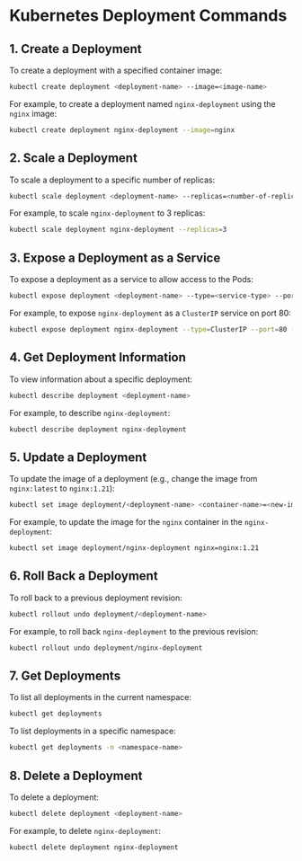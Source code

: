 
# Kubernetes Deployment Commands

## 1. Create a Deployment  
To create a deployment with a specified container image:  
```bash
kubectl create deployment <deployment-name> --image=<image-name>
```
For example, to create a deployment named `nginx-deployment` using the `nginx` image:  
```bash
kubectl create deployment nginx-deployment --image=nginx
```

## 2. Scale a Deployment  
To scale a deployment to a specific number of replicas:  
```bash
kubectl scale deployment <deployment-name> --replicas=<number-of-replicas>
```
For example, to scale `nginx-deployment` to 3 replicas:  
```bash
kubectl scale deployment nginx-deployment --replicas=3
```

## 3. Expose a Deployment as a Service  
To expose a deployment as a service to allow access to the Pods:  
```bash
kubectl expose deployment <deployment-name> --type=<service-type> --port=<port> --target-port=<target-port>
```
For example, to expose `nginx-deployment` as a `ClusterIP` service on port 80:  
```bash
kubectl expose deployment nginx-deployment --type=ClusterIP --port=80 --target-port=80
```

## 4. Get Deployment Information  
To view information about a specific deployment:  
```bash
kubectl describe deployment <deployment-name>
```
For example, to describe `nginx-deployment`:  
```bash
kubectl describe deployment nginx-deployment
```

## 5. Update a Deployment  
To update the image of a deployment (e.g., change the image from `nginx:latest` to `nginx:1.21`):  
```bash
kubectl set image deployment/<deployment-name> <container-name>=<new-image>
```
For example, to update the image for the `nginx` container in the `nginx-deployment`:  
```bash
kubectl set image deployment/nginx-deployment nginx=nginx:1.21
```

## 6. Roll Back a Deployment  
To roll back to a previous deployment revision:  
```bash
kubectl rollout undo deployment/<deployment-name>
```
For example, to roll back `nginx-deployment` to the previous revision:  
```bash
kubectl rollout undo deployment/nginx-deployment
```

## 7. Get Deployments  
To list all deployments in the current namespace:  
```bash
kubectl get deployments
```

To list deployments in a specific namespace:  
```bash
kubectl get deployments -n <namespace-name>
```

## 8. Delete a Deployment  
To delete a deployment:  
```bash
kubectl delete deployment <deployment-name>
```
For example, to delete `nginx-deployment`:  
```bash
kubectl delete deployment nginx-deployment
```
